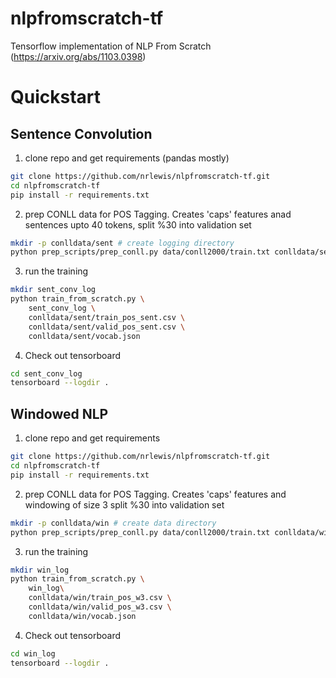 # nlpfromscratch-tf
Tensorflow implementation of NLP From Scratch (https://arxiv.org/abs/1103.0398) 

# Quickstart
## Sentence Convolution
1. clone repo and get requirements (pandas mostly)
```bash
git clone https://github.com/nrlewis/nlpfromscratch-tf.git
cd nlpfromscratch-tf
pip install -r requirements.txt
```
2. prep CONLL data for POS Tagging. Creates 'caps' features anad sentences 
upto 40 tokens, split %30 into validation set
```bash
mkdir -p conlldata/sent # create logging directory
python prep_scripts/prep_conll.py data/conll2000/train.txt conlldata/sent -s 40 -v .3
```
3. run the training 
```bash
mkdir sent_conv_log
python train_from_scratch.py \
	sent_conv_log \
	conlldata/sent/train_pos_sent.csv \
	conlldata/sent/valid_pos_sent.csv \
	conlldata/sent/vocab.json
```
4. Check out tensorboard
```bash
cd sent_conv_log
tensorboard --logdir . 
```
		

## Windowed NLP
1. clone repo and get requirements 
```bash
git clone https://github.com/nrlewis/nlpfromscratch-tf.git
cd nlpfromscratch-tf
pip install -r requirements.txt
```
2. prep CONLL data for POS Tagging. Creates 'caps' features and windowing 
of size 3 split %30 into validation set
```bash
mkdir -p conlldata/win # create data directory
python prep_scripts/prep_conll.py data/conll2000/train.txt conlldata/win -w 3 -v .3
```
3. run the training 
```bash
mkdir win_log 
python train_from_scratch.py \
	win_log\
	conlldata/win/train_pos_w3.csv \
	conlldata/win/valid_pos_w3.csv \
	conlldata/win/vocab.json
```
4. Check out tensorboard
```bash
cd win_log
tensorboard --logdir . 
```

